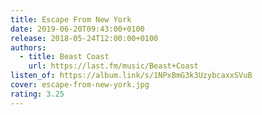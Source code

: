 ```yaml
---
title: Escape From New York
date: 2019-06-20T09:43:00+0100
release: 2018-05-24T12:00:00+0100
authors:
  - title: Beast Coast
    url: https://last.fm/music/Beast+Coast
listen_of: https://album.link/s/1NPxBmG3k3UzybcaxxSVuB
cover: escape-from-new-york.jpg
rating: 3.25
---
```

